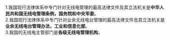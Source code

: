 1.我国现行法律体系中专门针对无线电管理的最高法律文件及其立法机关是**中华人民共和国无线电管理条例，国务院和中央军委**。  
2.我国现行法律体系中专门针对业余无线电台管理的最高法律文件及其立法机关是**业余无线电台管理办法，工业和信息化部**。  
3.我国的无线电主管部门是**各级无线电管理机构**。

